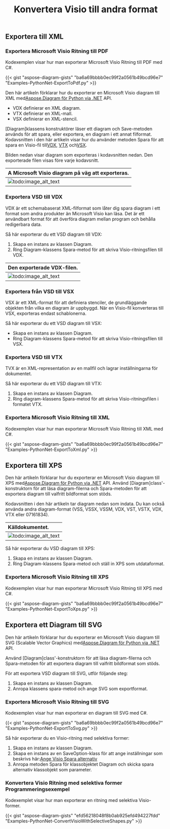 ﻿---
title:  Konvertera Visio till andra format
linktitle:  Konvertera Visio till andra format
type: docs
weight: 40
url: /sv/python-net/convert-visio-to-other-files/
description: Det här ämnet visar hur du Aspose.Diagram tillåter att konvertera Visio till SVG, XPS, XML, XAML-format. Konvertera VSD, VSS, VDW, VST, VSDX, VSSX, VSTX, VSDM, VSTM,VSSM till SVG,XPS,XML-koder med några få,XAML-koder.
---
## **Exportera till XML**
### **Exportera Microsoft Visio Ritning till PDF**
Kodexemplen visar hur man exporterar Microsoft Visio Ritning till PDF med C#.

{{< gist "aspose-diagram-gists" "ba6a69bbbb0ec99f2a0561b49bcd96e7" "Examples-PythonNet-ExportToPdf.py" >}}

 Den här artikeln förklarar hur du exporterar en Microsoft Visio diagram till XML med[Aspose.Diagram för Python via .NET](https://products.aspose.com/diagram/python-net/) API.

- VDX definierar en XML diagram.
- VTX definierar en XML-mall.
- VSX definierar en XML-stencil.

 [Diagram]klassens konstruktörer läser ett diagram och Save-metoden används för att spara, eller exportera, en diagram i ett annat filformat. Kodavsnitten i den här artikeln visar hur du använder metoden Spara för att spara en Visio-fil till[VDX](https://docs.aspose.com/diagram/python-net/save-visio-document/), [VTX](https://docs.aspose.com/diagram/python-net/save-visio-document/) och[VSX](https://docs.aspose.com/diagram/python-net/save-visio-document/).

Bilden nedan visar diagram som exporteras i kodavsnitten nedan. Den exporterade filen visas före varje kodavsnitt.

|**A Microsoft Visio diagram på väg att exporteras.**|
|:- |
|![todo:image_alt_text](how-to-convert-a-visio-diagram_3.png)|

### **Exportera VSD till VDX**
VDX är ett schemabaserat XML-filformat som låter dig spara diagram i ett format som andra produkter än Microsoft Visio kan läsa. Det är ett användbart format för att överföra diagram mellan program och behålla redigerbara data.

Så här exporterar du ett VSD diagram till VDX:

1. Skapa en instans av klassen Diagram.
1. Ring Diagram-klassens Spara-metod för att skriva Visio-ritningsfilen till VDX.

|**Den exporterade VDX-filen.**|
|:- |
|![todo:image_alt_text](how-to-convert-a-visio-diagram_4.png)|

### **Exportera från VSD till VSX**
VSX är ett XML-format för att definiera stenciler, de grundläggande objekten från vilka en diagram är uppbyggd. När en Visio-fil konverteras till VSX, exporteras endast schablonerna.

Så här exporterar du ett VSD diagram till VSX:

- Skapa en instans av klassen Diagram.
- Ring Diagram-klassens Spara-metod för att skriva Visio-ritningsfilen till VSX.
### **Exportera VSD till VTX**
TVX är en XML-representation av en mallfil och lagrar inställningarna för dokumentet.

Så här exporterar du ett VSD diagram till VTX:

1. Skapa en instans av klassen Diagram.
1. Ring diagram-klassens Spara-metod för att skriva Visio-ritningsfilen i formatet VTX.
### **Exportera Microsoft Visio Ritning till XML**
Kodexemplen visar hur man exporterar Microsoft Visio Ritning till XML med C#.

{{< gist "aspose-diagram-gists" "ba6a69bbbb0ec99f2a0561b49bcd96e7" "Examples-PythonNet-ExportToXml.py" >}}

## **Exportera till XPS**
 Den här artikeln förklarar hur du exporterar en Microsoft Visio diagram till XPS med[Aspose.Diagram för Python via .NET](https://products.aspose.com/diagram/python-net/) API.
Använd [Diagram]class'-konstruktorn för att läsa diagram-filerna och Spara-metoden för att exportera diagram till valfritt bildformat som stöds.

Kodavsnitten i den här artikeln tar diagram nedan som indata. Du kan också använda andra diagram-format (VSS, VSSX, VSSM, VDX, VST, VSTX, VDX, VTX eller 07161834).

|**Källdokumentet.**|
|:- |
|![todo:image_alt_text](how-to-convert-a-visio-diagram_5.png)|


Så här exporterar du VSD diagram till XPS:

1. Skapa en instans av klassen Diagram.
1. Ring Diagram-klassens Spara-metod och ställ in XPS som utdataformat.
### **Exportera Microsoft Visio Ritning till XPS**
Kodexemplen visar hur man exporterar Microsoft Visio Ritning till XPS med C#.

{{< gist "aspose-diagram-gists" "ba6a69bbbb0ec99f2a0561b49bcd96e7" "Examples-PythonNet-ExportToXps.py" >}}

## **Exportera ett Diagram till SVG**
Den här artikeln förklarar hur du exporterar en Microsoft Visio diagram till SVG (Scalable Vector Graphics) med[Aspose.Diagram för Python via .NET](https://products.aspose.com/diagram/python-net/) API.

Använd [Diagram]class'-konstruktorn för att läsa diagram-filerna och Spara-metoden för att exportera diagram till valfritt bildformat som stöds.

För att exportera VSD diagram till SVG, utför följande steg:

1. Skapa en instans av klassen Diagram.
1. Anropa klassens spara-metod och ange SVG som exportformat.
### **Exportera Microsoft Visio Ritning till SVG**
Kodexemplen visar hur man exporterar en diagram till SVG med C#.

{{< gist "aspose-diagram-gists" "ba6a69bbbb0ec99f2a0561b49bcd96e7" "Examples-PythonNet-ExportToSvg.py" >}}

Så här exporterar du en Visio-ritning med selektiva former:

1. Skapa en instans av klassen Diagram.
1. Skapa en instans av en SaveOption-klass för att ange inställningar som beskrivs här:[Ange Visio Spara alternativ](https://docs.aspose.com/diagram/python-net/save-visio-document/#specifying-visio-save-options)
1. Anropa metoden Spara för klassobjektet Diagram och skicka spara alternativ klassobjekt som parameter.
### **Konvertera Visio Ritning med selektiva former Programmeringsexempel**
Kodexemplet visar hur man exporterar en ritning med selektiva Visio-former.

{{< gist "aspose-diagram-gists" "efd56218048f8b0ab925efd494227fdd" "Examples-PythonNet-ConvertVisioWithSelectiveShapes.py" >}}